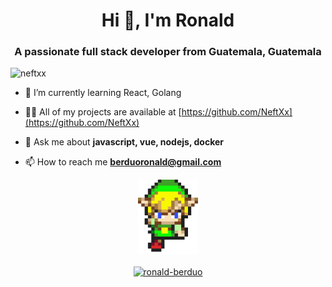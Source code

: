 <h1 align="center">Hi 👋, I'm Ronald</h1>
<h3 align="center">A passionate full stack developer from Guatemala, Guatemala</h3>
<p align="left"> <img src="https://komarev.com/ghpvc/?username=neftxx" alt="neftxx" /> </p>

- 🌱 I’m currently learning React, Golang

- 👨‍💻 All of my projects are available at [https://github.com/NeftXx](https://github.com/NeftXx)

- 💬 Ask me about **javascript, vue, nodejs, docker**

- 📫 How to reach me **berduoronald@gmail.com**

<p align="center"> <img src="https://raw.githubusercontent.com/NeftXx/NeftXx/master/link.gif" alt="link" height="120" width="96"  /> </p>

<p align="center">
<a href="https://linkedin.com/in/ronald-berduo" target="blank"><img align="center" src="https://cdn.jsdelivr.net/npm/simple-icons@3.0.1/icons/linkedin.svg" alt="ronald-berduo" height="20" width="20" /></a>
</p>
